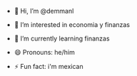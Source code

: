 - 👋 Hi, I’m @demmanl
- 👀 I’m interested in economia y finanzas
- 🌱 I’m currently learning finanzas

- 😄 Pronouns: he/him
- ⚡ Fun fact: i'm mexican 

<!---
demmanl/demmanl is a ✨ special ✨ repository because its `README.md` (this file) appears on your GitHub profile.
You can click the Preview link to take a look at your changes.
--->
